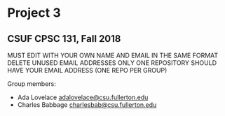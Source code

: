 # Project 3
## CSUF CPSC 131, Fall 2018

MUST EDIT WITH YOUR OWN NAME AND EMAIL IN THE SAME FORMAT
DELETE UNUSED EMAIL ADDRESSES
ONLY ONE REPOSITORY SHOULD HAVE YOUR EMAIL ADDRESS (ONE REPO PER GROUP)

Group members:
- Ada Lovelace adalovelace@csu.fullerton.edu
- Charles Babbage charlesbab@csu.fullerton.edu

